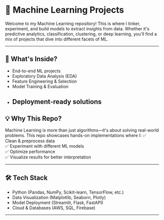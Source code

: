 # 🚀 Machine Learning Projects

Welcome to my Machine Learning repository! This is where I tinker, experiment, and build models to extract insights from data. Whether it's predictive analytics, classification, clustering, or deep learning, you'll find a mix of projects that dive into different facets of ML.

---

## 📌 What's Inside?
- End-to-end ML projects
- Exploratory Data Analysis (EDA)
- Feature Engineering & Selection
- Model Training & Evaluation
- Deployment-ready solutions
  ---

## 💡 Why This Repo?
Machine Learning is more than just algorithms—it's about solving real-world problems. This repo showcases hands-on implementations where I:
✅ Clean & preprocess data  
✅ Experiment with different ML models  
✅ Optimize performance  
✅ Visualize results for better interpretation  

---

## 🛠️ Tech Stack
- Python (Pandas, NumPy, Scikit-learn, TensorFlow, etc.)
- Data Visualization (Matplotlib, Seaborn, Plotly)
- Model Deployment (Streamlit, Flask, FastAPI)
- Cloud & Databases (AWS, SQL, Firebase)

---
